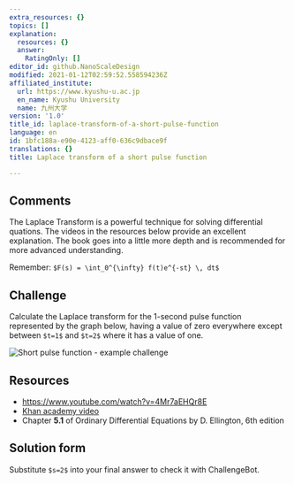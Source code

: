 ```yaml
---
extra_resources: {}
topics: []
explanation:
  resources: {}
  answer:
    RatingOnly: []
editor_id: github.NanoScaleDesign
modified: 2021-01-12T02:59:52.558594236Z
affiliated_institute:
  url: https://www.kyushu-u.ac.jp
  en_name: Kyushu University
  name: 九州大学
version: '1.0'
title_id: laplace-transform-of-a-short-pulse-function
language: en
id: 1bfc188a-e90e-4123-aff0-636c9dbace9f
translations: {}
title: Laplace transform of a short pulse function

---
```


## Comments
The Laplace Transform is a powerful technique for solving differential quations. The videos in the resources below provide an excellent explanation. The book goes into a little more depth and is recommended for more advanced understanding.

Remember: `$F(s) = \int_0^{\infty} f(t)e^{-st} \, dt$`

## Challenge
Calculate the Laplace transform for the 1-second pulse function represented by the graph below, having a value of zero everywhere except between `$t=1$` and `$t=2$` where it has a value of one.

![Short pulse function - example challenge](/api/v0/teachers/github.NanoScaleDesign/resources/public/14e5da4c-82b3-415d-aa9d-aa4e60026f48.png)

## Resources
- https://www.youtube.com/watch?v=4Mr7aEHQr8E
- [Khan academy video](https://www.khanacademy.org/math/differential-equations/laplace-transform/properties-of-laplace-transform/v/laplace-transform-of-the-unit-step-function)
- Chapter **5.1** of Ordinary Differential Equations by D. Ellington, 6th edition

## Solution form
Substitute `$s=2$` into your final answer to check it with ChallengeBot.